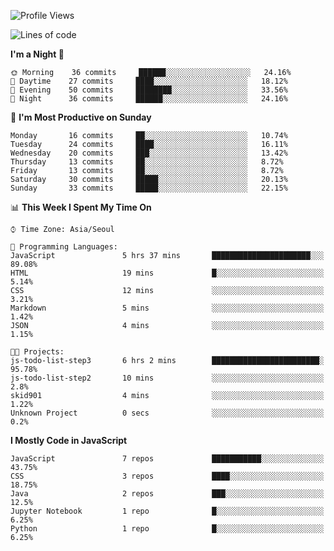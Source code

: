 <!--START_SECTION:waka-->
![Profile Views](http://img.shields.io/badge/Profile%20Views-9-blue)

![Lines of code](https://img.shields.io/badge/From%20Hello%20World%20I%27ve%20Written-91427%20lines%20of%20code-blue)

**I'm a Night 🦉** 

```text
🌞 Morning    36 commits     ██████░░░░░░░░░░░░░░░░░░░   24.16% 
🌆 Daytime    27 commits     ████░░░░░░░░░░░░░░░░░░░░░   18.12% 
🌃 Evening    50 commits     ████████░░░░░░░░░░░░░░░░░   33.56% 
🌙 Night      36 commits     ██████░░░░░░░░░░░░░░░░░░░   24.16%

```
📅 **I'm Most Productive on Sunday** 

```text
Monday       16 commits     ██░░░░░░░░░░░░░░░░░░░░░░░   10.74% 
Tuesday      24 commits     ████░░░░░░░░░░░░░░░░░░░░░   16.11% 
Wednesday    20 commits     ███░░░░░░░░░░░░░░░░░░░░░░   13.42% 
Thursday     13 commits     ██░░░░░░░░░░░░░░░░░░░░░░░   8.72% 
Friday       13 commits     ██░░░░░░░░░░░░░░░░░░░░░░░   8.72% 
Saturday     30 commits     █████░░░░░░░░░░░░░░░░░░░░   20.13% 
Sunday       33 commits     █████░░░░░░░░░░░░░░░░░░░░   22.15%

```


📊 **This Week I Spent My Time On** 

```text
⌚︎ Time Zone: Asia/Seoul

💬 Programming Languages: 
JavaScript               5 hrs 37 mins       ██████████████████████░░░   89.08% 
HTML                     19 mins             █░░░░░░░░░░░░░░░░░░░░░░░░   5.14% 
CSS                      12 mins             ░░░░░░░░░░░░░░░░░░░░░░░░░   3.21% 
Markdown                 5 mins              ░░░░░░░░░░░░░░░░░░░░░░░░░   1.42% 
JSON                     4 mins              ░░░░░░░░░░░░░░░░░░░░░░░░░   1.15%

🐱‍💻 Projects: 
js-todo-list-step3       6 hrs 2 mins        ████████████████████████░   95.78% 
js-todo-list-step2       10 mins             ░░░░░░░░░░░░░░░░░░░░░░░░░   2.8% 
skid901                  4 mins              ░░░░░░░░░░░░░░░░░░░░░░░░░   1.22% 
Unknown Project          0 secs              ░░░░░░░░░░░░░░░░░░░░░░░░░   0.2%

```

**I Mostly Code in JavaScript** 

```text
JavaScript               7 repos             ███████████░░░░░░░░░░░░░░   43.75% 
CSS                      3 repos             ████░░░░░░░░░░░░░░░░░░░░░   18.75% 
Java                     2 repos             ███░░░░░░░░░░░░░░░░░░░░░░   12.5% 
Jupyter Notebook         1 repo              █░░░░░░░░░░░░░░░░░░░░░░░░   6.25% 
Python                   1 repo              █░░░░░░░░░░░░░░░░░░░░░░░░   6.25%

```



<!--END_SECTION:waka-->
